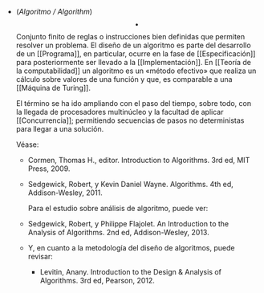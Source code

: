 - (_Algoritmo / Algorithm_) $$\bullet$$ Conjunto finito de reglas o instrucciones bien definidas que permiten resolver un problema. El diseño de un algoritmo es parte del desarrollo de un [[Programa]], en particular, ocurre en la fase de [[Especificación]] para posteriormente ser llevado a la [[Implementación]]. En [[Teoría de la computabilidad]] un algoritmo es un «método efectivo» que realiza un cálculo sobre valores de una función y que, es comparable a una [[Máquina de Turing]]. 
  
  El término se ha ido ampliando con el paso del tiempo, sobre todo, con la llegada de procesadores multinúcleo y la facultad de aplicar [[Concurrencia]]; permitiendo secuencias de pasos no deterministas para llegar a una solución. 
  
  Véase:
	- Cormen, Thomas H., editor. Introduction to Algorithms. 3rd ed, MIT Press, 2009.
	- Sedgewick, Robert, y Kevin Daniel Wayne. Algorithms. 4th ed, Addison-Wesley, 2011.
	  
	  Para el estudio sobre análisis de algoritmo, puede ver:
	- Sedgewick, Robert, y Philippe Flajolet. An Introduction to the Analysis of Algorithms. 2nd ed, Addison-Wesley, 2013.
	- Y, en cuanto a la metodología del diseño de algoritmos, puede revisar:
		- Levitin, Anany. Introduction to the Design \& Analysis of Algorithms. 3rd ed, Pearson, 2012.